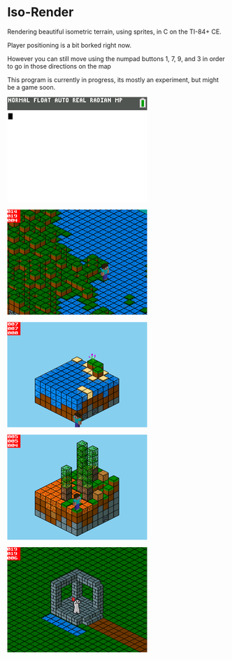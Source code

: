 # Iso-Render

Rendering beautiful isometric terrain, using sprites, in C on the TI-84+ CE.

Player positioning is a bit borked right now.

However you can still move using the numpad buttons 1, 7, 9, and 3 in order to go in those directions on the map

This program is currently in progress, its mostly an experiment, but might be a game soon.

![A Screenshot](https://raw.githubusercontent.com/Michael2-3B/Iso-Render/master/screenshots/render024.gif)

![A Screenshot](https://raw.githubusercontent.com/Michael2-3B/Iso-Render/master/screenshots/render028.png)

![A Screenshot](https://raw.githubusercontent.com/Michael2-3B/Iso-Render/master/screenshots/render030.png)

![A Screenshot](https://raw.githubusercontent.com/Michael2-3B/Iso-Render/master/screenshots/render029.png)

![A Screenshot](https://raw.githubusercontent.com/Michael2-3B/Iso-Render/master/screenshots/render022.gif)
